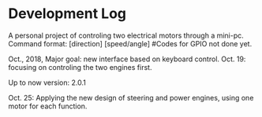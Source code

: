 # Development Log
A personal project of controling two electrical motors through a mini-pc.
Command format: [direction] [speed/angle]
#Codes for GPIO not done yet.

Oct., 2018, Major goal: new interface based on keyboard control.
Oct. 19: focusing on controling the two engines first.

Up to now version: 2.0.1

Oct. 25: Applying the new design of steering and power engines, using one motor for each function.
